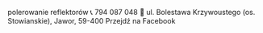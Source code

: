 polerowanie reflektorów
📞 794 087 048
📍 ul. Bolestawa Krzywoustego (os. Stowianskie), Jawor, 59-400
Przejdź na Facebook
